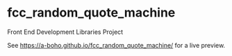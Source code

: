 # fcc_random_quote_machine
Front End Development Libraries Project

See https://a-boho.github.io/fcc_random_quote_machine/ for a live preview.
